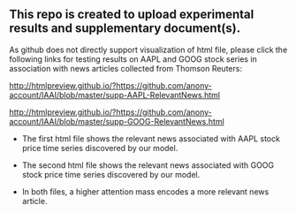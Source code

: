 ## This repo is created to upload experimental results and supplementary document(s).

As github does not directly support visualization of html file, please click the following links for testing results on AAPL and GOOG stock series in association with news articles collected from Thomson Reuters:

http://htmlpreview.github.io/?https://github.com/anony-account/IAAI/blob/master/supp-AAPL-RelevantNews.html

http://htmlpreview.github.io/?https://github.com/anony-account/IAAI/blob/master/supp-GOOG-RelevantNews.html


+ The first html file shows the relevant news associated with AAPL stock price time series discovered by our model.

+ The second html file shows the relevant news associated with GOOG stock price time series discovered by our model. 

+ In both files, a higher attention mass encodes a more relevant news article. 







